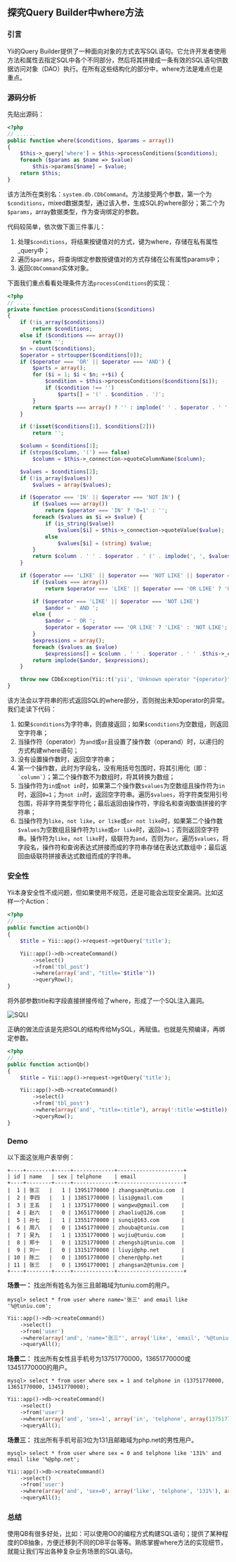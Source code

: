 ## 探究Query Builder中where方法

### 引言

Yii的Query Builder提供了一种面向对象的方式去写SQL语句。它允许开发者使用方法和属性去指定SQL中各个不同部分，然后将其拼接成一条有效的SQL语句供数据访问对象（DAO）执行。在所有这些结构化的部分中，where方法是难点也是重点。

### 源码分析

先贴出源码：

```php
<?php
// ......
public function where($conditions, $params = array())
{
    $this->_query['where'] = $this->processConditions($conditions);
    foreach ($params as $name => $value)
        $this->params[$name] = $value;
    return $this;
}
```

该方法所在类别名：```system.db.CDbCommand```。方法接受两个参数，第一个为```$conditions```，mixed数据类型，通过该入参，生成SQL的where部分；第二个为```$params```，array数据类型，作为查询绑定的参数。

代码较简单，依次做下面三件事儿：

1. 处理```$conditions```，将结果按键值对的方式，键为where，存储在私有属性_query中；
2. 遍历```$params```，将查询绑定参数按键值对的方式存储在公有属性params中；
3. 返回```CDbCommand```实体对象。

下面我们重点看看处理条件方法```processConditions```的实现：

```php
<?php
// ......
private function processConditions($conditions)
{
    if (!is_array($conditions))
        return $conditions;
    else if ($conditions === array())
        return '';
    $n = count($conditions);
    $operator = strtoupper($conditions[0]);
    if ($operator === 'OR' || $operator === 'AND') {
        $parts = array();
        for ($i = 1; $i < $n; ++$i) {
            $condition = $this->processConditions($conditions[$i]);
            if ($condition !== '')
                $parts[] = '(' . $condition . ')';
        }
        return $parts === array() ? '' : implode(' ' . $operator . ' ', $parts);
    }

    if (!isset($conditions[1], $conditions[2]))
        return '';

    $column = $conditions[1];
    if (strpos($column, '(') === false)
        $column = $this->_connection->quoteColumnName($column);

    $values = $conditions[2];
    if (!is_array($values))
        $values = array($values);

    if ($operator === 'IN' || $operator === 'NOT IN') {
        if ($values === array())
            return $operator === 'IN' ? '0=1' : '';
        foreach ($values as $i => $value) {
            if (is_string($value))
                $values[$i] = $this->_connection->quoteValue($value);
            else
                $values[$i] = (string) $value;
        }
        return $column . ' ' . $operator . ' (' . implode(', ', $values) . ')';
    }

    if ($operator === 'LIKE' || $operator === 'NOT LIKE' || $operator === 'OR LIKE' || $operator === 'OR NOT LIKE') {
        if ($values === array())
            return $operator === 'LIKE' || $operator === 'OR LIKE' ? '0=1' : '';

        if ($operator === 'LIKE' || $operator === 'NOT LIKE')
            $andor = ' AND ';
        else {
            $andor = ' OR ';
            $operator = $operator === 'OR LIKE' ? 'LIKE' : 'NOT LIKE';
        }
        $expressions = array();
        foreach ($values as $value)
            $expressions[] = $column . ' ' . $operator . ' ' .$this->_connection->quoteValue($value);
        return implode($andor, $expressions);
    }

    throw new CDbException(Yii::t('yii', 'Unknown operator "{operator}".', array('{operator}' => $operator)));
}
```

该方法会以字符串的形式返回SQL的where部分，否则抛出未知operator的异常。我们走读下代码：

1. 如果```$conditions```为字符串，则直接返回；如果```$conditions```为空数组，则返回空字符串；
2. 当操作符（operator）为```and```或```or```且设置了操作数（operand）时，以递归的方式构建where语句；
3. 没有设置操作数时，返回空字符串；
4. 第一个操作数，此时为字段名，没有用括号包围时，将其引用化（即：``` `column` ```）；第二个操作数不为数组时，将其转换为数组；
5. 当操作符为```in```或```not in```时，如果第二个操作数```$values```为空数组且操作符为```in```时，返回```0=1```；为```not in```时，返回空字符串。遍历```$values```，将字符类型用引号包围，将非字符类型字符化；最后返回由操作符，字段名和查询数值拼接的字符串；
6. 当操作符为```like```，```not like```，```or like```或```or not like```时，如果第二个操作数```$values```为空数组且操作符为```like```或```or like```时，返回```0=1```；否则返回空字符串。操作符为```like```，```not like```时，级联符为```and```，否则为```or```。遍历```$values```，将字段名，操作符和查询表达式拼接而成的字符串存储在表达式数组中；最后返回由级联符拼接表达式数组而成的字符串。

### 安全性

Yii本身安全性不成问题，但如果使用不规范，还是可能会出现安全漏洞。比如这样一个Action：

```php
<?php
// ......
public function actionQb()
{
    $title = Yii::app()->request->getQuery('title');

    Yii::app()->db->createCommand()
        ->select()
        ->from('tbl_post')
        ->where(array('and', "title='$title'"))
        ->queryRow();
}
```

将外部参数title和字段直接拼接传给了where，形成了一个SQL注入漏洞。

![SQLI](http://m.tuniucdn.com/fb2/t1/G1/M00/3B/EA/Cii9EFd13c2ILgOUAAOfXoS81XIAAG2ZgGhQIcAA592928.png)

正确的做法应该是先把SQL的结构传给MySQL，再赋值。也就是先预编译，再绑定参数。

```php
<?php
// ......
public function actionQb()
{
    $title = Yii::app()->request->getQuery('title');

    Yii::app()->db->createCommand()
        ->select()
        ->from('tbl_post')
        ->where(array('and', "title=:title"), array(':title'=>$title))
        ->queryRow();
}
```

### Demo

以下面这张用户表举例：

```
+----+--------+-----+-------------+---------------------+
| id | name   | sex | telphone    | email               |
+----+--------+-----+-------------+---------------------+
|  1 | 张三   |   1 | 13951770000 | zhangsan@tuniu.com  |
|  2 | 李四   |   1 | 13851770000 | lisi@gmail.com      |
|  3 | 王五   |   1 | 13751770000 | wangwu@gmail.com    |
|  4 | 赵六   |   0 | 13651770000 | zhaoliu@126.com     |
|  5 | 孙七   |   1 | 13551770000 | sunqi@163.com       |
|  6 | 周八   |   0 | 13451770000 | zhouba@tuniu.com    |
|  7 | 吴九   |   1 | 13351770000 | wujiu@tuniu.com     |
|  8 | 郑十   |   0 | 13251770000 | zhengshi@tuniu.com  |
|  9 | 刘一   |   0 | 13151770000 | liuyi@php.net       |
| 10 | 陈二   |   0 | 13051770000 | chener@php.net      |
| 11 | 张三   |   0 | 13951770001 | zhangsan2@tuniu.com |
+----+--------+-----+-------------+---------------------+

```

**场景一：** 找出所有姓名为张三且邮箱域为tuniu.com的用户。

```shell
mysql> select * from user where name='张三' and email like '%@tuniu.com';
```

```php
Yii::app()->db->createCommand()
    ->select()
    ->from('user')
    ->where(array('and', 'name="张三"', array('like', 'email', '%@tuniu.com')))
    ->queryAll();
```

**场景二：** 找出所有女性且手机号为13751770000，13651770000或13451770000的用户。

```shell
mysql> select * from user where sex = 1 and telphone in (13751770000, 13651770000, 13451770000);
```

```php
Yii::app()->db->createCommand()
    ->select()
    ->from('user')
    ->where(array('and', 'sex=1', array('in', 'telphone', array(13751770000, 13651770000, 13451770000))))
    ->queryAll();
```

**场景三：** 找出所有手机号前3位为131且邮箱域为php.net的男性用户。

```shell
mysql> select * from user where sex = 0 and telphone like '131%' and email like '%@php.net';
```

```php
Yii::app()->db->createCommand()
    ->select()
    ->from('user')
    ->where(array('and', 'sex=0', array('like', 'telphone', '131%'), array('like', 'email', '%@php.net')))
    ->queryAll();
```

### 总结

使用QB有很多好处，比如：可以使用OO的编程方式构建SQL语句；提供了某种程度的DB抽象，方便迁移到不同的DB平台等等。熟练掌握where方法的实现细节，就能让我们写出各种复杂业务场景的SQL语句。
